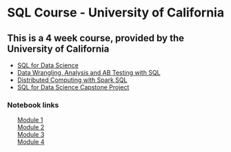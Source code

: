 # SQL Course - University of California
## This is a 4 week course, provided by the University of California
<ul>
    <li>
        <a href="https://drive.google.com/file/d/1ZRic9jHYCpTJml45M7j2KZ-JwcpzPyY1/view?usp=sharing" target="_blank">SQL for Data Science</a>
    </li>
    <li>
        <a href="https://drive.google.com/file/d/1yiZ-3_iaFZ5XEPhbQoy0frOu8zBPLs6n/view?usp=sharing" target="_blank">Data Wrangling, Analysis and AB Testing with SQL</a>
    </li>
    <li>
        <a href="https://drive.google.com/file/d/1gxqmwSbdF24mg7IA2UW9Q3K3sIqdns04/view?usp=sharing" target="_blank">Distributed Computing with Spark SQL</a>
    </li>
    <li>
        <a href="#" target="_blank">SQL for Data Science Capstone Project</a>
    </li>
</ul>

### Notebook links
<ul style="list-style: none">
    <li>
        <a href="https://databricks-prod-cloudfront.cloud.databricks.com/public/4027ec902e239c93eaaa8714f173bcfc/1269166971628949/2932004417391095/1231622769528675/latest.html" target="_blank">Module 1</a>
    </li>
    <li>
        <a href="https://databricks-prod-cloudfront.cloud.databricks.com/public/4027ec902e239c93eaaa8714f173bcfc/1269166971628949/2932004417391334/1231622769528675/latest.html" target="_blank">Module 2</a>
    </li>
    <li>
        <a href="https://databricks-prod-cloudfront.cloud.databricks.com/public/4027ec902e239c93eaaa8714f173bcfc/1269166971628949/2932004417391334/1231622769528675/latest.html" target="_blank">Module 3</a>
    </li>
    <li>
        <a href="https://databricks-prod-cloudfront.cloud.databricks.com/public/4027ec902e239c93eaaa8714f173bcfc/1269166971628949/2932004417390927/1231622769528675/latest.html" target="_blank">Module 4</a>
    </li>
</ul>
